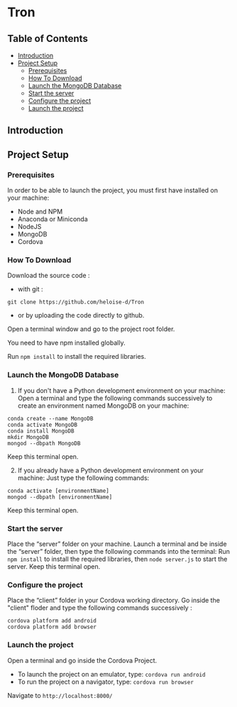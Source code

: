# Tron

## Table of Contents
- [Introduction](#introduction)
- [Project Setup](#project-setup)
  * [Prerequisites](#prerequisites)
  * [How To Download](#how-to-download)
  * [Launch the MongoDB Database](#Launch-the-MongoDB-Database)
  * [Start the server](#Start-the-server)
  * [Configure the project](#Configure-the-project)
  * [Launch the project](#Launch-the-project)

  
## Introduction


## Project Setup

### Prerequisites

In order to be able to launch the project, you must first have installed on your machine:
- Node and NPM
- Anaconda or Miniconda
- NodeJS
- MongoDB
- Cordova


### How To Download

Download the source code :
- with git :
```text
git clone https://github.com/heloise-d/Tron
```
- or by uploading the code directly to github.

Open a terminal window and go to the project root folder.

You need to have npm installed globally.

Run `npm install` to install the required libraries.


### Launch the MongoDB Database
1) If you don't have a Python development environment on your machine:
Open a terminal and type the following commands successively to create an environment
named MongoDB on your machine:
```text
conda create --name MongoDB
conda activate MongoDB
conda install MongoDB
mkdir MongoDB
mongod --dbpath MongoDB
```
Keep this terminal open.

2) If you already have a Python development environment on your machine:
Just type the following commands:
```text
conda activate [environmentName]
mongod --dbpath [environmentName]
```
Keep this terminal open.

### Start the server
Place the “server” folder on your machine. Launch a terminal and be inside the
“server” folder, then type the following commands into the terminal:
Run `npm install` to install the required libraries, then `node server.js` to start the server.
Keep this terminal open.

### Configure the project
Place the “client” folder in your Cordova working directory. Go inside the "client" floder and type the following commands successively :
```text
cordova platform add android
cordova platform add browser
```

### Launch the project
Open a terminal and go inside the Cordova Project.
- To launch the project on an emulator, type: `cordova run android`
- To run the project on a navigator, type: `cordova run browser`

Navigate to `http://localhost:8000/`
